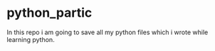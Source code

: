 # python_partic
In this repo i am going to save all my python files which i wrote while learning python.
